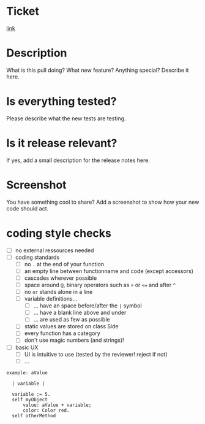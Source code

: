 # Ticket
[link](TicketId)

# Description
What is this pull doing? What new feature? Anything special? Describe it here.

# Is everything tested?
Please describe what the new tests are testing.

# Is it release relevant?
If yes, add a small description for the release notes here.

# Screenshot
You have something cool to share? Add a screenshot to show how your new code should act.

# coding style checks
 - [ ] no external ressources needed
 - [ ] coding standards 
    - [ ] no `.` at the end of your function
    - [ ] an empty line between functionname and code (except accessors)
    - [ ] cascades wherever possible
    - [ ] space around `@`, binary operators such as `+` or `<=` and after `^`
    - [ ] no `or` stands alone in a line 
    - [ ] variable definitions...
      - [ ] ... have an space before/after the `|` symbol
      - [ ] ... have a blank line above and under
      - [ ] ... are used as few as possible   
   - [ ] static values are stored on class Side
   - [ ] every function has a category
   - [ ] don't use magic numbers (and strings)!
 - [ ] basic UX
   - [ ] UI is intuitive to use (tested by the reviewer! reject if not)
   - [ ] ...

 ```smalltalk
example: aValue
   
   | variable |
   
   variable := 5.
   self myObject 
       value: aValue + variable;
       color: Color red.
   self otherMethod
   ```
